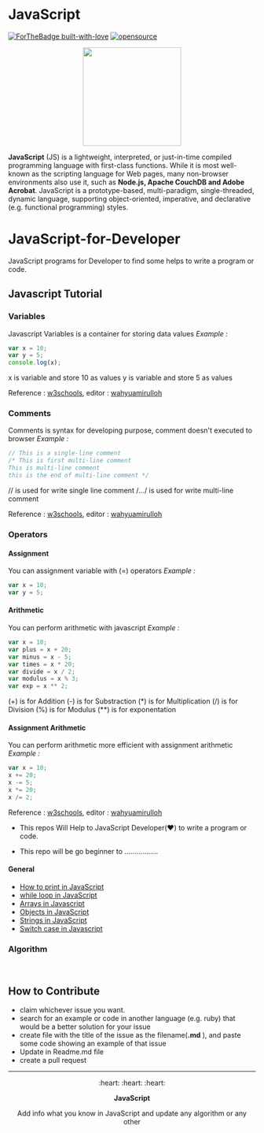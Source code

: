 
# JavaScript

[![ForTheBadge built-with-love](http://ForTheBadge.com/images/badges/built-with-love.svg)](https://github.com/avsingh999/)
[![opensource](https://badges.frapsoft.com/os/v2/open-source.svg?v=103)](https://github.com/avsingh999)

<p align="center">
  <img width='200px' src="https://media0.giphy.com/media/ln7z2eWriiQAllfVcn/source.gif"/>
</p>

**JavaScript** (JS) is a lightweight, interpreted, or just-in-time compiled programming language with first-class functions. While it is most well-known as the scripting language for Web pages, many non-browser environments also use it, such as **Node.js, Apache CouchDB and Adobe Acrobat**. JavaScript is a prototype-based, multi-paradigm, single-threaded, dynamic language, supporting object-oriented, imperative, and declarative (e.g. functional programming) styles.

# JavaScript-for-Developer
JavaScript programs for Developer to find some helps to write a program or code.
## Javascript Tutorial
### Variables
Javascript Variables is a container for storing data values
*Example :*
```javascript
var x = 10;
var y = 5;
console.log(x);
```
x is variable and store 10 as values
y is variable and store 5 as values

Reference : [w3schools](https://www.w3schools.com/js/js_variables.asp), editor : [wahyuamirulloh](https://github.com/wahyuamirulloh/)

### Comments
Comments is syntax for developing purpose, comment doesn't executed to browser
*Example :*
```javascript
// This is a single-line comment
/* This is first multi-line comment
This is multi-line comment
this is the end of multi-line comment */
```
// is used for write single line comment
/*...*/ is used for write multi-line comment

Reference : [w3schools](https://www.w3schools.com/js/js_comments.asp), editor : [wahyuamirulloh](https://github.com/wahyuamirulloh/)

### Operators
#### Assignment
You can assignment variable with (=) operators
*Example :*
```javascript
var x = 10;
var y = 5;
```
#### Arithmetic
You can perform arithmetic with javascript
*Example :*
```javascript
var x = 10;
var plus = x + 20;
var minus = x - 5;
var times = x * 20;
var divide = x / 2;
var modulus = x % 3;
var exp = x ** 2;
```
(+) is for Addition
(-) is for Substraction
(\*) is for Multiplication
(/) is for Division
(%) is for Modulus
(\*\*) is for exponentation

#### Assignment Arithmetic
You can perform arithmetic more efficient with assignment arithmetic
*Example :*
```javascript
var x = 10;
x += 20;
x -= 5;
x *= 20;
x /= 2;
```

Reference : [w3schools](https://www.w3schools.com/js/js_operators.asp), editor : [wahyuamirulloh](https://github.com/wahyuamirulloh/)

- This repos Will Help to JavaScript Developer(:heart:) to write a program or code.

- This repo will be go beginner to .................

#### General

- [How to print in JavaScript](https://github.com/avsingh999/JavaScript-for-Developer/blob/main/helloWorld.js)
- [while loop in JavaScript](./whileLoop/whileLoop.md)
- [Arrays in Javascript](./arrays/array.md)
- [Objects in JavaScript](./objects.md)
- [Strings in JavaScript](strings.md)
- [Switch case in Javascript](./switch_case.md)

### Algorithm

<br/>

## How to Contribute

- claim whichever issue you want.
- search for an example or code in another language (e.g. ruby) that would be a better solution for your issue
- create file with the title of the issue as the filename(**.md** ), and paste some code showing an example of that issue
- Update in Readme.md file
- create a pull request

<hr/>
<p align='center'>:heart: :heart: :heart:</p>
<p align='center'> <strong>JavaScript</strong> </p>
<p align='center'>Add info what you know in JavaScript and update any algorithm or any other</p>
